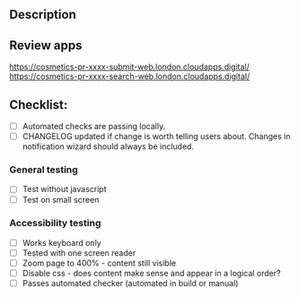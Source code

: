 <!--- Provide a general summary of your changes in the Title above, including the related Jira ticket -->

## Description
<!--- Describe your changes in detail -->

## Review apps


<!--- Edit links after PR is created -->
https://cosmetics-pr-xxxx-submit-web.london.cloudapps.digital/
https://cosmetics-pr-xxxx-search-web.london.cloudapps.digital/

## Checklist:
<!--- Go over all the following points, and put an `x` in all the boxes that apply. -->
- [ ] Automated checks are passing locally.
- [ ] CHANGELOG updated if change is worth telling users about. Changes in notification wizard should always be included.
### General testing
- [ ] Test without javascript
- [ ] Test on small screen
### Accessibility testing
- [ ] Works keyboard only
- [ ] Tested with one screen reader
- [ ] Zoom page to 400% - content still visible
- [ ] Disable css - does content make sense and appear in a logical order?
- [ ] Passes automated checker (automated in build or manual)
